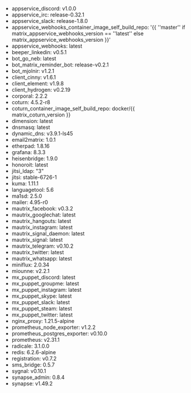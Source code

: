 * appservice_discord: v1.0.0
* appservice_irc: release-0.32.1
* appservice_slack: release-1.8.0
* appservice_webhooks_container_image_self_build_repo: '{{ ''master'' if matrix_appservice_webhooks_version == ''latest'' else matrix_appservice_webhooks_version }}'
* appservice_webhooks: latest
* beeper_linkedin: v0.5.1
* bot_go_neb: latest
* bot_matrix_reminder_bot: release-v0.2.1
* bot_mjolnir: v1.2.1
* client_cinny: v1.6.1
* client_element: v1.9.8
* client_hydrogen: v0.2.19
* corporal: 2.2.2
* coturn: 4.5.2-r8
* coturn_container_image_self_build_repo: docker/{{ matrix_coturn_version }}
* dimension: latest
* dnsmasq: latest
* dynamic_dns: v3.9.1-ls45
* email2matrix: 1.0.1
* etherpad: 1.8.16
* grafana: 8.3.3
* heisenbridge: 1.9.0
* honoroit: latest
* jitsi_ldap: "3"
* jitsi: stable-6726-1
* kuma: 1.11.1
* languagetool: 5.6
* ma1sd: 2.5.0
* mailer: 4.95-r0
* mautrix_facebook: v0.3.2
* mautrix_googlechat: latest
* mautrix_hangouts: latest
* mautrix_instagram: latest
* mautrix_signal_daemon: latest
* mautrix_signal: latest
* mautrix_telegram: v0.10.2
* mautrix_twitter: latest
* mautrix_whatsapp: latest
* miniflux: 2.0.34
* miounne: v2.2.1
* mx_puppet_discord: latest
* mx_puppet_groupme: latest
* mx_puppet_instagram: latest
* mx_puppet_skype: latest
* mx_puppet_slack: latest
* mx_puppet_steam: latest
* mx_puppet_twitter: latest
* nginx_proxy: 1.21.5-alpine
* prometheus_node_exporter: v1.2.2
* prometheus_postgres_exporter: v0.10.0
* prometheus: v2.31.1
* radicale: 3.1.0.0
* redis: 6.2.6-alpine
* registration: v0.7.2
* sms_bridge: 0.5.7
* sygnal: v0.10.1
* synapse_admin: 0.8.4
* synapse: v1.49.2
